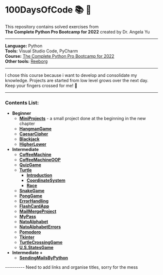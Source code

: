 # 100DaysOfCode :books: :raising_hand:
This repository contains solved exercises from  
__The Complete Python Pro Bootcamp for 2022__ created by Dr. Angela Yu
***  
__Language:__ Python  
__Tools:__ Visual Studio Code, PyCharm     
__Course:__ [The Complete Python Pro Bootcamp for 2022](https://www.udemy.com/course/100-days-of-code/)   
__Other tools:__ [Reeborg](https://reeborg.ca/index_en.html)
***
I chose this course because i want to develop and consolidate my knowledge. Projects are started from low level grows over the next day. Keep your fingers crossed for me! :crossed_fingers:	
***
### Contents List:
* __Beginner__
  * [__MiniProjects__]() - a small project done at the beginning in the new chapter
  * [__HangmanGame__]()
  * [__CaesarCipher__]()
  * [__Blackjack__]()
  * [__HigherLower__]()
* __Intermediate__
  * [__CoffeeMachine__]()
  * [__CoffeeMachineOOP__]()
  * [__QuizGame__]()
  * [__Turtle__]()
    * [__Introduction__]()
    * [__CoordinateSystem__]()
    * [__Race__]()
  * [__SnakeGame__]()
  * [__PongGame__]()
  * [__ErrorHandling__]()
  * [__FlashCardApp__]()
  * [__MailMergeProject__]()
  * [__MyPass__]()
  * [__NatoAlphabet__]()
  * [__NatoAlphabetErrors__]()
  * [__Pomodoro__]()
  * [__Tkinter__]()
  * [__TurtleCrossingGame__]()
  * [__U.S.StatesGame__]()
* __Intermediate +__
  * [__SendingMailsByPython__]()


---------- Need to add links and organise titles, sorry for the mess
